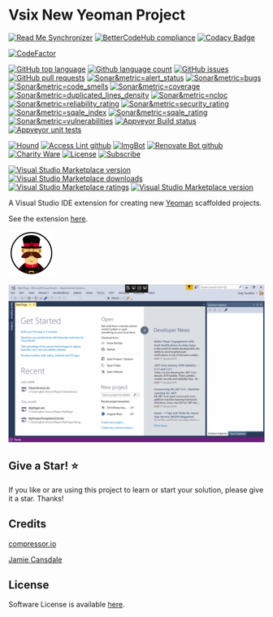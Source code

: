 # Vsix New Yeoman Project
 
<!--BadgesSTART-->
<!-- Powered by https://github.com/GregTrevellick/ReadMeSynchronizer -->
[![Read Me Synchronizer](https://img.shields.io/badge/-powered%20by%20ReadMeSynchronizer-brightgreen.svg)](https://github.com/GregTrevellick/ReadMeSynchronizer)
[![BetterCodeHub compliance](https://bettercodehub.com/edge/badge/GregTrevellick/VsixNewYeomanProject?branch=master)](https://bettercodehub.com/results/GregTrevellick/VsixNewYeomanProject)
[![Codacy Badge](https://api.codacy.com/project/badge/Grade/b7496ea552ed4856b6875d1412dbe48f)](https://www.codacy.com/project/gtrevellick/VsixNewYeomanProject/dashboard?utm_source=github.com&amp;utm_medium=referral&amp;utm_content=GregTrevellick/VsixNewYeomanProject&amp;utm_campaign=Badge_Grade_Dashboard)
<!-- no md -->
[![CodeFactor](https://www.codefactor.io/repository/github/GregTrevellick/VsixNewYeomanProject/badge)](https://www.codefactor.io/repository/github/GregTrevellick/VsixNewYeomanProject)
<!-- no md -->
<!-- no md -->
<!-- no md -->
<!-- no md -->
[![GitHub top language](https://img.shields.io/github/languages/top/GregTrevellick/VsixNewYeomanProject.svg)](https://github.com/GregTrevellick/VsixNewYeomanProject)
[![Github language count](https://img.shields.io/github/languages/count/GregTrevellick/VsixNewYeomanProject.svg)](https://github.com/GregTrevellick/VsixNewYeomanProject)
[![GitHub issues](https://img.shields.io/github/issues-raw/GregTrevellick/VsixNewYeomanProject.svg)](https://github.com/GregTrevellick/VsixNewYeomanProject/issues)
[![GitHub pull requests](https://img.shields.io/github/issues-pr-raw/GregTrevellick/VsixNewYeomanProject.svg)](https://github.com/GregTrevellick/VsixNewYeomanProject/pulls)
[![Sonar&metric=alert_status](https://sonarcloud.io/api/project_badges/measure?project=GregTrevellick_VsixNewYeomanProject&metric=alert_status)](https://sonarcloud.io/dashboard?id=GregTrevellick_VsixNewYeomanProject)
[![Sonar&metric=bugs](https://sonarcloud.io/api/project_badges/measure?project=GregTrevellick_VsixNewYeomanProject&metric=bugs)](https://sonarcloud.io/component_measures?id=GregTrevellick_VsixNewYeomanProject&metric=bugs)
[![Sonar&metric=code_smells](https://sonarcloud.io/api/project_badges/measure?project=GregTrevellick_VsixNewYeomanProject&metric=code_smells)](https://sonarcloud.io/component_measures?id=GregTrevellick_VsixNewYeomanProject&metric=code_smells)
[![Sonar&metric=coverage](https://sonarcloud.io/api/project_badges/measure?project=GregTrevellick_VsixNewYeomanProject&metric=coverage)](https://sonarcloud.io/component_measures?id=GregTrevellick_VsixNewYeomanProject&metric=Coverage)
[![Sonar&metric=duplicated_lines_density](https://sonarcloud.io/api/project_badges/measure?project=GregTrevellick_VsixNewYeomanProject&metric=duplicated_lines_density)](https://sonarcloud.io/component_measures?id=GregTrevellick_VsixNewYeomanProject&metric=duplicated_lines)
[![Sonar&metric=ncloc](https://sonarcloud.io/api/project_badges/measure?project=GregTrevellick_VsixNewYeomanProject&metric=ncloc)](https://sonarcloud.io/component_measures?id=GregTrevellick_VsixNewYeomanProject&metric=ncloc)
[![Sonar&metric=reliability_rating](https://sonarcloud.io/api/project_badges/measure?project=GregTrevellick_VsixNewYeomanProject&metric=reliability_rating)](https://sonarcloud.io/component_measures?id=GregTrevellick_VsixNewYeomanProject&metric=reliability_rating)
[![Sonar&metric=security_rating](https://sonarcloud.io/api/project_badges/measure?project=GregTrevellick_VsixNewYeomanProject&metric=security_rating)](https://sonarcloud.io/component_measures?id=GregTrevellick_VsixNewYeomanProject&metric=security_rating)
[![Sonar&metric=sqale_index](https://sonarcloud.io/api/project_badges/measure?project=GregTrevellick_VsixNewYeomanProject&metric=sqale_index)](https://sonarcloud.io/component_measures?id=GregTrevellick_VsixNewYeomanProject&metric=sqale_index)
[![Sonar&metric=sqale_rating](https://sonarcloud.io/api/project_badges/measure?project=GregTrevellick_VsixNewYeomanProject&metric=sqale_rating)](https://sonarcloud.io/component_measures?id=GregTrevellick_VsixNewYeomanProject&metric=sqale_rating)
[![Sonar&metric=vulnerabilities](https://sonarcloud.io/api/project_badges/measure?project=GregTrevellick_VsixNewYeomanProject&metric=vulnerabilities)](https://sonarcloud.io/component_measures?id=GregTrevellick_VsixNewYeomanProject&metric=vulnerabilities)
[![Appveyor Build status](https://ci.appveyor.com/api/projects/status/awv70p92uu0u84k9?svg=true)](https://ci.appveyor.com/project/GregTrevellick/VsixNewYeomanProject)
[![Appveyor unit tests](https://img.shields.io/appveyor/tests/GregTrevellick/VsixNewYeomanProject.svg)](https://ci.appveyor.com/project/GregTrevellick/VsixNewYeomanProject/build/tests)
<!-- no md -->
[![Hound](https://img.shields.io/badge/hound_ci-checked-brightgreen.svg)](https://houndci.com/)
[![Access Lint github](https://img.shields.io/badge/a11y-checked-brightgreen.svg)](https://www.accesslint.com)
[![ImgBot](https://img.shields.io/badge/images-optimized-brightgreen.svg)](https://imgbot.net/)
[![Renovate Bot github](https://img.shields.io/badge/renovatebot-checked-brightgreen.svg)](https://renovatebot.com/)
[![Charity Ware](https://img.shields.io/badge/charity%20ware-thank%20you-brightgreen.svg)](https://github.com/GregTrevellick/MiscellaneousArtefacts/wiki/Charity-Ware)
[![License](https://img.shields.io/github/license/gittools/gitlink.svg)](/LICENSE.txt)
[![Subscribe](https://img.shields.io/badge/subscribe%20to%20receive%20notificatons-grey.svg)](https://github.com/GregTrevellick/VsixNewYeomanProject/subscription)
<!-- no md -->

[![Visual Studio Marketplace version](https://img.shields.io/badge/-NewYeomanProject-%23e2165e.svg)](https://marketplace.visualstudio.com/items?itemName=GregTrevellick.NewYeomanProject)
[![Visual Studio Marketplace downloads](https://vsmarketplacebadge.apphb.com/installs/GregTrevellick.NewYeomanProject.svg)](https://marketplace.visualstudio.com/items?itemName=GregTrevellick.NewYeomanProject)
[![Visual Studio Marketplace ratings](https://vsmarketplacebadge.apphb.com/rating/GregTrevellick.NewYeomanProject.svg)](https://marketplace.visualstudio.com/items?itemName=GregTrevellick.NewYeomanProject)
[![Visual Studio Marketplace version](https://vsmarketplacebadge.apphb.com/version/GregTrevellick.NewYeomanProject.svg)](https://marketplace.visualstudio.com/items?itemName=GregTrevellick.NewYeomanProject)



<!--BadgesEND-->

A Visual Studio IDE extension for creating new [Yeoman](https://yeoman.io/) scaffolded projects.

See the extension [here](https://marketplace.visualstudio.com/items?itemName=GregTrevellick.NewYeomanProject).

![Vsix Extension Preview 90X90](Src/NewYeomanProjectVsix/Resources/VsixExtensionPreview_90x90.png)

![Screen2](Src/NewYeomanProjectVsix/Resources/screen2.gif)

## Give a Star! :star:
If you like or are using this project to learn or start your solution, please give it a star. Thanks!

## Credits

[compressor.io](https://compressor.io/)

[Jamie Cansdale](https://github.com/jcansdale/TemporaryProjects)

## License

Software License is available [here](/LICENSE.txt).

